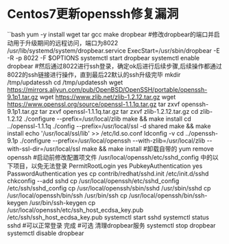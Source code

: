 # Centos7更新openssh修复漏洞
``bash
yum -y install wget tar gcc make dropbear
#修改dropbear的端口并启动用于升级期间的远程访问，端口为8022
/usr/lib/systemd/system/dropbear.service
ExecStart=/usr/sbin/dropbear -E -R -p 8022 -F $OPTIONS
systemctl start dropbear
systemctl enable dropbear
#然后通过8022进行ssh登录，确定ok后进行后续步骤,后续操作都通过8022的ssh链接进行操作，直到最后22默认的ssh升级完毕
mkdir /tmp/updatessh
cd /tmp/updatessh
wget https://mirrors.aliyun.com/pub/OpenBSD/OpenSSH/portable/openssh-9.1p1.tar.gz
wget https://www.zlib.net/zlib-1.2.12.tar.gz
wget https://www.openssl.org/source/openssl-1.1.1q.tar.gz
tar zxvf openssh-9.1p1.tar.gz
tar zxvf openssl-1.1.1q.tar.gz
tar zxvf zlib-1.2.12.tar.gz
cd zlib-1.2.12
./configure --prefix=/usr/local/zlib
make && make install
cd ../openssl-1.1.1q
./config --prefix=/usr/local/ssl -d shared
make && make install
echo '/usr/local/ssl/lib' >> /etc/ld.so.conf
ldconfig -v
cd ../openssh-9.1p
./configure --prefix=/usr/local/openssh --with-zlib=/usr/local/zlib --with-ssl-dir=/usr/local/ssl
make && make install
#卸载自带的
yum remove openssh
#启动前修改配置项文件 /usr/local/openssh/etc/sshd_config 中的以下项目，以免无法登录
PermitRootLogin yes
PubkeyAuthentication yes
PasswordAuthentication yes
cp contrib/redhat/sshd.init /etc/init.d/sshd
chkconfig --add sshd
cp /usr/local/openssh/etc/sshd_config /etc/ssh/sshd_config
cp /usr/local/openssh/sbin/sshd /usr/sbin/sshd
cp /usr/local/openssh/bin/ssh /usr/bin/ssh
cp /usr/local/openssh/bin/ssh-keygen /usr/bin/ssh-keygen
cp /usr/local/openssh/etc/ssh_host_ecdsa_key.pub /etc/ssh/ssh_host_ecdsa_key.pub
systemctl start sshd
systemctl status sshd
#可以正常登录 完成
#可选 清理dropbear服务
systemctl stop dropbear
systemctl disable dropbear
```